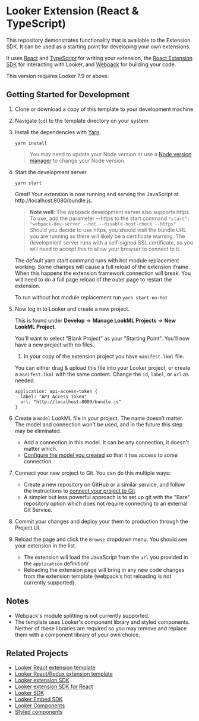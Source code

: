# Looker Extension (React & TypeScript)

This repository demonstrates functionality that is available to the Extension SDK. It can be used as a starting point for developing
your own extensions.

It uses [React](https://reactjs.org/) and [TypeScript](https://www.typescriptlang.org/) for writing your extension, the [React Extension SDK](https://github.com/looker-open-source/extension-sdk-react) for interacting with Looker, and [Webpack](https://webpack.js.org/) for building your code.

This version requires Looker 7.9 or above.

## Getting Started for Development

1. Clone or download a copy of this template to your development machine

2. Navigate (`cd`) to the template directory on your system

3. Install the dependencies with [Yarn](https://yarnpkg.com/).

   ```
   yarn install
   ```

   > You may need to update your Node version or use a [Node version manager](https://github.com/nvm-sh/nvm) to change your Node version.


4. Start the development server

   ```
   yarn start
   ```

   Great! Your extension is now running and serving the JavaScript at http://localhost:8080/bundle.js.

   > __Note well:__ The webpack development server also supports https. To use, add the parameter --https to the start command
   `"start": "webpack-dev-server --hot --disable-host-check --https"`
   Should you decide to use https, you should visit the bundle URL you are running as there will likely be a certificate warning. The development server runs with a self-signed SSL certificate, so you will need to accept this to allow your browser to connect to it.

   The default yarn start command runs with hot module replacement working. Some changes will cause a full reload of the extension iframe. When this happens the extension framework connection will break. You will need to do a full page reload of the outer page to restart
   the extension.

   To run without hot module replacement run `yarn start-no-hot`

5. Now log in to Looker and create a new project.

   This is found under __Develop__ => __Manage LookML Projects__ => __New LookML Project__.

   You'll want to select "Blank Project" as your "Starting Point". You'll now have a new project with no files.

   1. In your copy of the extension project you have `manifest.lkml` file.

   You can either drag & upload this file into your Looker project, or create a `manifest.lkml` with the same content. Change the `id`, `label`, or `url` as needed.

   ```
   application: api-access-token {
     label: "API Access Token"
     url: "http://localhost:8080/bundle.js"
   }
   ```

6. Create a `model` LookML file in your project. The name doesn't matter. The model and connection won't be used, and in the future this step may be eliminated.
    - Add a connection in this model. It can be any connection, it doesn't matter which.
    - [Configure the model you created](https://docs.looker.com/data-modeling/getting-started/create-projects#configuring_a_model) so that it has access to some connection.

7. Connect your new project to Git. You can do this multiple ways:
    - Create a new repository on GitHub or a similar service, and follow the instructions to [connect your project to Git](https://docs.looker.com/data-modeling/getting-started/setting-up-git-connection)
    - A simpler but less powerful approach is to set up git with the "Bare" repository option which does not require connecting to an external Git Service.

8.  Commit your changes and deploy your them to production through the Project UI.

9.  Reload the page and click the `Browse` dropdown menu. You should see your extension in the list.
    - The extension will load the JavaScript from the `url` you provided in the `application` definition/
    - Reloading the extension page will bring in any new code changes from the extension template (webpack's hot reloading is not currently supported).

## Notes

- Webpack's module splitting is not currently supported.
- The template uses Looker's component library and styled components. Neither of these libraries are required so you may remove and replace them with a component library of your own choice,

## Related Projects

- [Looker React extension template](https://github.com/looker-open-source/extension-template-react)
- [Looker React/Redux extension template ](https://github.com/looker-open-source/extension-template-redux)
- [Looker extension SDK](https://www.npmjs.com/package/@looker/extension-sdk)
- [Looker extension SDK for React](https://www.npmjs.com/package/@looker/extension-sdk-react)
- [Looker SDK](https://www.npmjs.com/package/@looker/sdk)
- [Looker Embed SDK](https://github.com/looker-open-source/embed-sdk)
- [Looker Components](https://components.looker.com/)
- [Styled components](https://www.styled-components.com/docs)
